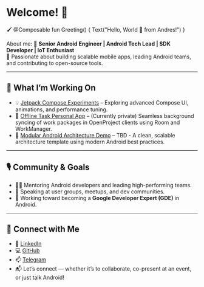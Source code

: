 # Welcome! 🤖 
🖌️ @Composable fun Greeting() { Text("Hello, World 👋 from Andres!") }   

About me:
🚀 **Senior Android Engineer | Android Tech Lead | SDK Developer | IoT Enthusiast**  
🎯 Passionate about building scalable mobile apps, leading Android teams, and contributing to open-source tools.

---

## 🔧 What I’m Working On

- 💡 [Jetpack Compose Experiments](https://github.com/andrespelaezp/compose-experiments) – Exploring advanced Compose UI, animations, and performance tuning.
- 🔄 [Offline Task Personal App](https://github.com/andrespelaezp) – (Currently private) Seamless background syncing of work packages in OpenProject clients using Room and WorkManager.
- 🧱 [Modular Android Architecture Demo](https://github.com/andrespelaezp/architecture-modular-demo) – TBD - A clean, scalable architecture template using modern Android best practices.

---

## 🎙️ Community & Goals

- 👨‍🏫 Mentoring Android developers and leading high-performing teams.
- 🎤 Speaking at user groups, meetups, and dev communities.
- 🌟 Working toward becoming a **Google Developer Expert (GDE)** in Android.

---

## 🔗 Connect with Me

- 💼 [LinkedIn](https://linkedin.com/in/andrespelaezp)
- 💻 [GitHub](https://github.com/andrespelaezp)
- 📫 [Telegram](https://telegram.me/andrespelaezp)
- 📬 Let’s connect — whether it’s to collaborate, co-present at an event, or just talk Android!
